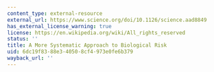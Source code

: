 ```yaml
---
content_type: external-resource
external_url: https://www.science.org/doi/10.1126/science.aad8849
has_external_license_warning: true
license: https://en.wikipedia.org/wiki/All_rights_reserved
status: ''
title: A More Systematic Approach to Biological Risk
uid: 6dc19f83-88e3-4050-8cf4-973e0fe6b379
wayback_url: ''
---
```


